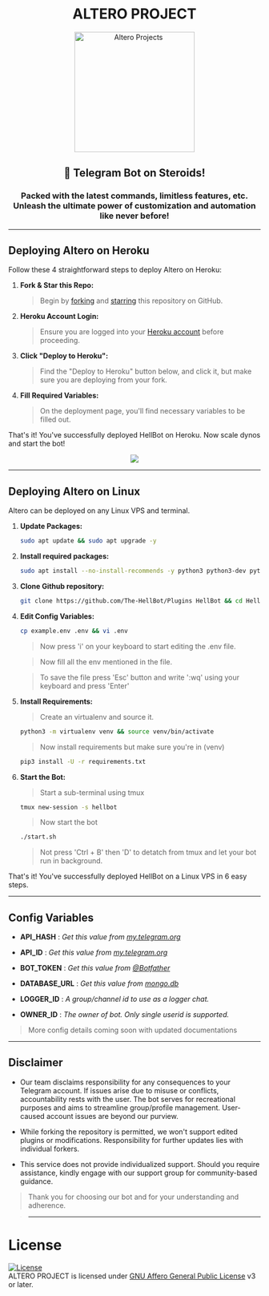<h1 align="center"><b>ALTERO PROJECT</b></h1>

<p align="center"><img src="https://telegra.ph//file/2178f3294bb1b72d38b77.png" alt="Altero Projects" width=240px></a>
<h2 align="center">🚀 Telegram Bot on Steroids!</h3>

<h3 align="center">
    Packed with the latest commands, limitless features, etc. </br>
    Unleash the ultimate power of customization and automation like never before!
</h3>

---

## Deploying Altero on Heroku

Follow these 4 straightforward steps to deploy Altero on Heroku:

1. **Fork & Star this Repo:**
    > Begin by [forking](https://github.com/The-Hellbot/Hellbot/fork) and [starring](https://github.com/The-Hellbot/Hellbot/) this repository on GitHub.

2. **Heroku Account Login:**
   > Ensure you are logged into your [Heroku account](https://dashboard.heroku.com) before proceeding.

3. **Click "Deploy to Heroku":**
   > Find the "Deploy to Heroku" button below, and click it, but make sure you are deploying from your fork.

4. **Fill Required Variables:**
   > On the deployment page, you'll find necessary variables to be filled out.

That's it! You've successfully deployed HellBot on Heroku. Now scale dynos and start the bot!

<p align="center">
    <a href="https://heroku.com/deploy"><img src="https://img.shields.io/badge/Altero-Deploy%20To%20Heroku-black?style=for-the-badge&logo=heroku"/></a>
</p>
    

---

## Deploying Altero on Linux

Altero can be deployed on any Linux VPS and terminal.

1. **Update Packages:**   
    ```bash
    sudo apt update && sudo apt upgrade -y
   ```

2. **Install required packages:**
    ```bash
    sudo apt install --no-install-recommends -y python3 python3-dev python3-pip python3-virtualenv git mediainfo nano ffmpeg unzip tmux
    ```
   
3. **Clone Github repository:**
   ```bash
   git clone https://github.com/The-HellBot/Plugins HellBot && cd HellBot
   ```

4. **Edit Config Variables:**
   ```bash
   cp example.env .env && vi .env
   ```
   > Now press 'i' on your keyboard to start editing the .env file.
   
   > Now fill all the env mentioned in the file.
   
   > To save the file press 'Esc' button and write ':wq' using your keyboard and press 'Enter'

5. **Install Requirements:**
    > Create an virtualenv and source it.
    ```bash
    python3 -m virtualenv venv && source venv/bin/activate
    ```
    > Now install requirements but make sure you're in (venv)
    ```bash
    pip3 install -U -r requirements.txt
    ```

6. **Start the Bot:**
    > Start a sub-terminal using tmux
    ```bash
    tmux new-session -s hellbot
    ```
    > Now start the bot
    ```bash
    ./start.sh
    ```
    > Not press 'Ctrl + B' then 'D' to detatch from tmux and let your bot run in background.

That's it! You've successfully deployed HellBot on a Linux VPS in 6 easy steps.

---

## Config Variables

- **API_HASH** : _Get this value from [my.telegram.org](https://my.telegram.org)_

- **API_ID** : _Get this value from [my.telegram.org](https://my.telegram.org)_

- **BOT_TOKEN** : _Get this value from [@Botfather](https://telegram.dog/BotFather)_

- **DATABASE_URL** : _Get this value from [mongo.db](https://account.mongodb.com/account/login)_

- **LOGGER_ID** : _A group/channel id to use as a logger chat._

- **OWNER_ID** : _The owner of bot. Only single userid is supported._

> More config details coming soon with updated documentations

---

## Disclaimer

- Our team disclaims responsibility for any consequences to your Telegram account.
If issues arise due to misuse or conflicts, accountability rests with the user.
The bot serves for recreational purposes and aims to streamline group/profile management.
User-caused account issues are beyond our purview.

- While forking the repository is permitted, we won't support edited plugins or modifications.
Responsibility for further updates lies with individual forkers. 

- This service does not provide individualized support.
Should you require assistance, kindly engage with our support group for community-based guidance.

> Thank you for choosing our bot and for your understanding and adherence.

> ---

# License
[![License](https://www.gnu.org/graphics/agplv3-155x51.png)](LICENSE)   
ALTERO PROJECT is licensed under [GNU Affero General Public License](https://www.gnu.org/licenses/agpl-3.0.en.html) v3 or later.
